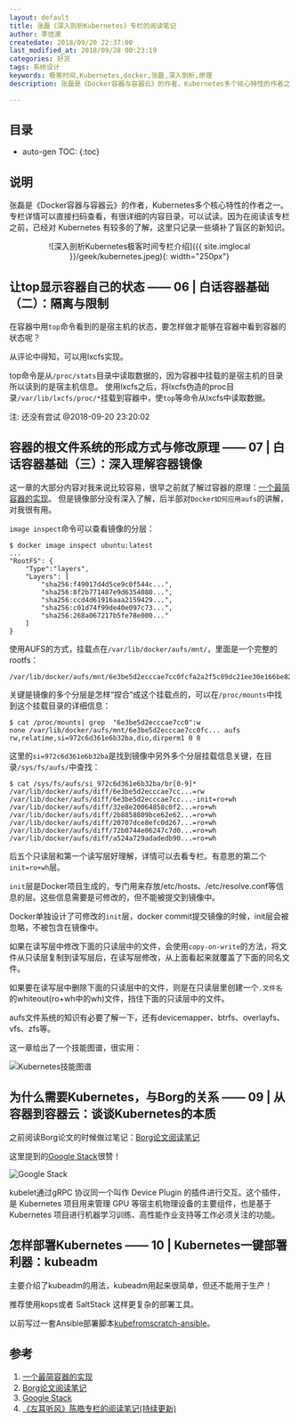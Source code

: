 ```yaml
---
layout: default
title: 张磊《深入剖析Kubernetes》专栏的阅读笔记
author: 李佶澳
createdate: 2018/09/20 22:37:00
last_modified_at: 2018/09/28 00:23:19
categories: 好货
tags: 系统设计
keywords: 极客时间,Kubernetes,docker,张磊,深入剖析,原理
description: 张磊是《Docker容器与容器云》的作者，Kubernetes多个核心特性的作者之一。他在极客时间

---
```


## 目录
* auto-gen TOC:
{:toc}

## 说明

张磊是《Docker容器与容器云》的作者，Kubernetes多个核心特性的作者之一。专栏详情可以直接扫码查看，有很详细的内容目录，可以试读。因为在阅读该专栏之前，已经对 Kubernetes 有较多的了解，这里只记录一些填补了盲区的新知识。

<span style="display:block;text-align:center">![深入剖析Kubernetes极客时间专栏介绍]({{ site.imglocal }}/geek/kubernetes.jpeg){: width="250px"}</span>

## 让top显示容器自己的状态 —— 06 | 白话容器基础（二）：隔离与限制 

在容器中用`top`命令看到的是宿主机的状态，要怎样做才能够在容器中看到容器的状态呢？

从评论中得知，可以用lxcfs实现。

top命令是从`/proc/stats`目录中读取数据的，因为容器中挂载的是宿主机的目录所以读到的是宿主机信息。
使用lxcfs之后，将lxcfs伪造的proc目录`/var/lib/lxcfs/proc/*`挂载到容器中，使`top`等命令从lxcfs中读取数据。

注: 还没有尝试 @2018-09-20 23:20:02

## 容器的根文件系统的形成方式与修改原理 —— 07 | 白话容器基础（三）：深入理解容器镜像 

这一章的大部分内容对我来说比较容易，很早之前就了解过容器的原理：[一个最简容器的实现][1]。
但是镜像部分没有深入了解，后半部对`Docker如何应用aufs`的讲解，对我很有用。

`image inspect`命令可以查看镜像的分层：

	$ docker image inspect ubuntu:latest
	...      
	"RootFS": {      
		"Type":"layers",
		"Layers": [        
			"sha256:f49017d4d5ce9c0f544c...",        
			"sha256:8f2b771487e9d6354080...",        
			"sha256:ccd4d61916aaa2159429...",        
			"sha256:c01d74f99de40e097c73...",        
			"sha256:268a067217b5fe78e000..."
		]
	}

使用AUFS的方式，挂载点在`/var/lib/docker/aufs/mnt/`，里面是一个完整的rootfs：

	/var/lib/docker/aufs/mnt/6e3be5d2ecccae7cc0fcfa2a2f5c89dc21ee30e166be823ceaeba15dce645b3e

关键是镜像的多个分层是怎样“捏合”成这个挂载点的，可以在`/proc/mounts`中找到这个挂载目录的详细信息：

	$ cat /proc/mounts| grep  "6e3be5d2ecccae7cc0":w
	none /var/lib/docker/aufs/mnt/6e3be5d2ecccae7cc0fc... aufs rw,relatime,si=972c6d361e6b32ba,dio,dirperm1 0 0

这里的`si=972c6d361e6b32ba`是找到镜像中另外多个分层挂载信息关键，在目录`/sys/fs/aufs/`中查找：

	$ cat /sys/fs/aufs/si_972c6d361e6b32ba/br[0-9]*
	/var/lib/docker/aufs/diff/6e3be5d2ecccae7cc...=rw
	/var/lib/docker/aufs/diff/6e3be5d2ecccae7cc...-init=ro+wh
	/var/lib/docker/aufs/diff/32e8e20064858c0f2...=ro+wh
	/var/lib/docker/aufs/diff/2b8858809bce62e62...=ro+wh
	/var/lib/docker/aufs/diff/20707dce8efc0d267...=ro+wh
	/var/lib/docker/aufs/diff/72b0744e06247c7d0...=ro+wh
	/var/lib/docker/aufs/diff/a524a729adadedb90...=ro+wh

后五个只读层和第一个读写层好理解，详情可以去看专栏。有意思的第二个`init=ro+wh`层。

`init`层是Docker项目生成的，专门用来存放/etc/hosts、/etc/resolve.conf等信息的层。这些信息需要是可修改的，但不能被提交到镜像中。

Docker单独设计了可修改的`init`层，docker commit提交镜像的时候，init层会被忽略，不被包含在镜像中。

如果在读写层中修改下面的只读层中的文件，会使用`copy-on-write`的方法，将文件从只读层复制到读写层后，在读写层修改，从上面看起来就覆盖了下面的同名文件。

如果要在读写层中删除下面的只读层中的文件，则是在只读层里创建一个`.文件名`的whiteout(ro+wh中的wh)文件，挡住下面的只读层中的文件。

aufs文件系统的知识有必要了解一下，还有devicemapper、btrfs、overlayfs、vfs、zfs等。

这一章给出了一个技能图谱，很实用：

![Kubernetes技能图谱](https://static001.geekbang.org/resource/image/0d/cb/0da944e5bac4fe1d00d3f01a747e86cb.jpg)

## 为什么需要Kubernetes，与Borg的关系 —— 09 | 从容器到容器云：谈谈Kubernetes的本质 

之前阅读Borg论文的时候做过笔记：[Borg论文阅读笔记][2]

这里提到的[Google Stack][3]很赞！

![Google Stack](https://static001.geekbang.org/resource/image/c7/bd/c7ed0043465bccff2efc1a1257e970bd.png)

kubelet通过gRPC 协议同一个叫作 Device Plugin 的插件进行交互。这个插件，是 Kubernetes 项目用来管理 GPU 等宿主机物理设备的主要组件，也是基于 Kubernetes 项目进行机器学习训练、高性能作业支持等工作必须关注的功能。

## 怎样部署Kubernetes —— 10 | Kubernetes一键部署利器：kubeadm

主要介绍了kubeadm的用法，kubeadm用起来很简单，但还不能用于生产！

推荐使用kops或者 SaltStack 这样更复杂的部署工具。

以前写过一套Ansible部署脚本[kubefromscratch-ansible](https://github.com/introclass/kubefromscratch-ansible)。

## 参考

1. [一个最简容器的实现][1]
2. [Borg论文阅读笔记][2]
3. [Google Stack][3]
4. [《左耳听风》陈皓专栏的阅读笔记(持续更新)][4]

[1]: https://www.lijiaocn.com/%E6%8A%80%E5%B7%A7/2015/02/25/%E4%B8%80%E4%B8%AA%E6%9C%80%E7%AE%80%E5%AE%B9%E5%99%A8%E7%9A%84%E5%AE%9E%E7%8E%B0.html  "一个最简容器的实现" 
[2]: https://www.lijiaocn.com/%E9%A1%B9%E7%9B%AE/2018/02/22/borg-note.html "Borg论文阅读笔记"
[3]: http://malteschwarzkopf.de/research/assets/google-stack.pdf "Google Stack"
[4]: https://www.lijiaocn.com/%E5%A5%BD%E8%B4%A7/2018/10/09/geek-chenghao-zhuanlan.html "《左耳听风》陈皓专栏的阅读笔记(持续更新)"
